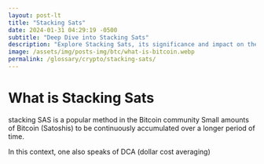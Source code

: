 ```yaml
---
layout: post-lt
title: "Stacking Sats"
date: 2024-01-31 04:29:19 -0500
subtitle: "Deep Dive into Stacking Sats"
description: "Explore Stacking Sats, its significance and impact on the crypto ecosystem, providing key insights and understanding."
image: /assets/img/posts-img/btc/what-is-bitcoin.webp
permalink: /glossary/crypto/stacking-sats/
---
```

<h1>What is Stacking Sats</h1>
<P> stacking SAS is a popular method in the Bitcoin community Small amounts of Bitcoin (Satoshis) to be continuously accumulated over a longer period of time. </p>
<p> In this context, one also speaks of DCA (dollar cost averaging) </p>
